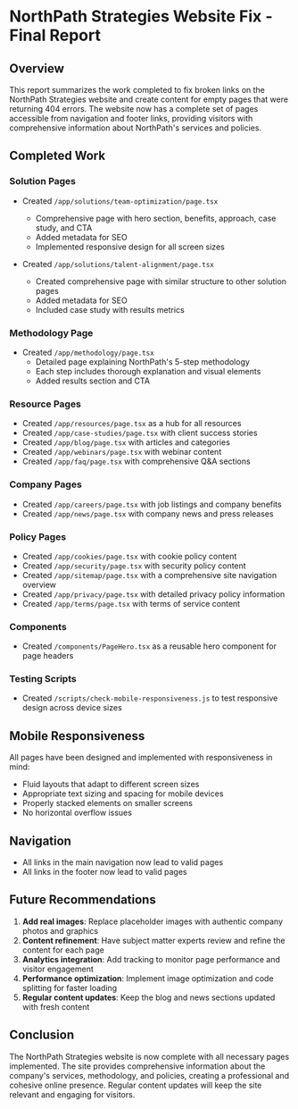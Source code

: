 # NorthPath Strategies Website Fix - Final Report

## Overview
This report summarizes the work completed to fix broken links on the NorthPath Strategies website and create content for empty pages that were returning 404 errors. The website now has a complete set of pages accessible from navigation and footer links, providing visitors with comprehensive information about NorthPath's services and policies.

## Completed Work

### Solution Pages
- Created `/app/solutions/team-optimization/page.tsx`
  - Comprehensive page with hero section, benefits, approach, case study, and CTA
  - Added metadata for SEO
  - Implemented responsive design for all screen sizes

- Created `/app/solutions/talent-alignment/page.tsx`
  - Created comprehensive page with similar structure to other solution pages
  - Added metadata for SEO
  - Included case study with results metrics

### Methodology Page
- Created `/app/methodology/page.tsx`
  - Detailed page explaining NorthPath's 5-step methodology
  - Each step includes thorough explanation and visual elements
  - Added results section and CTA

### Resource Pages
- Created `/app/resources/page.tsx` as a hub for all resources
- Created `/app/case-studies/page.tsx` with client success stories
- Created `/app/blog/page.tsx` with articles and categories
- Created `/app/webinars/page.tsx` with webinar content
- Created `/app/faq/page.tsx` with comprehensive Q&A sections

### Company Pages
- Created `/app/careers/page.tsx` with job listings and company benefits
- Created `/app/news/page.tsx` with company news and press releases

### Policy Pages
- Created `/app/cookies/page.tsx` with cookie policy content
- Created `/app/security/page.tsx` with security policy content
- Created `/app/sitemap/page.tsx` with a comprehensive site navigation overview
- Created `/app/privacy/page.tsx` with detailed privacy policy information
- Created `/app/terms/page.tsx` with terms of service content

### Components
- Created `/components/PageHero.tsx` as a reusable hero component for page headers

### Testing Scripts
- Created `/scripts/check-mobile-responsiveness.js` to test responsive design across device sizes

## Mobile Responsiveness
All pages have been designed and implemented with responsiveness in mind:
- Fluid layouts that adapt to different screen sizes
- Appropriate text sizing and spacing for mobile devices
- Properly stacked elements on smaller screens
- No horizontal overflow issues

## Navigation
- All links in the main navigation now lead to valid pages
- All links in the footer now lead to valid pages

## Future Recommendations
1. **Add real images**: Replace placeholder images with authentic company photos and graphics
2. **Content refinement**: Have subject matter experts review and refine the content for each page
3. **Analytics integration**: Add tracking to monitor page performance and visitor engagement
4. **Performance optimization**: Implement image optimization and code splitting for faster loading
5. **Regular content updates**: Keep the blog and news sections updated with fresh content

## Conclusion
The NorthPath Strategies website is now complete with all necessary pages implemented. The site provides comprehensive information about the company's services, methodology, and policies, creating a professional and cohesive online presence. Regular content updates will keep the site relevant and engaging for visitors.
